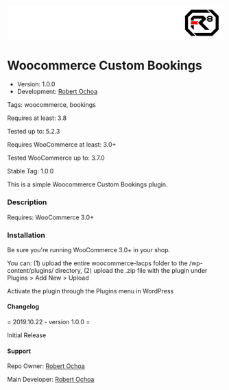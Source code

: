 ![alt tag](img/repo-logo.jpg)

# Woocommerce Custom Bookings #

* Version: 1.0.0
* Development: [Robert Ochoa](http://www.robertochoa.com.ve/)

Tags: woocommerce, bookings

Requires at least: 3.8

Tested up to: 5.2.3

Requires WooCommerce at least: 3.0+

Tested WooCommerce up to: 3.7.0

Stable Tag: 1.0.0

This is a simple Woocommerce Custom Bookings plugin.

### Description ###

Requires: WooCommerce 3.0+

### Installation ###

Be sure you're running WooCommerce 3.0+ in your shop.

You can: (1) upload the entire woocommerce-lacps folder to the /wp-content/plugins/ directory, (2) upload the .zip file with the plugin under Plugins > Add New > Upload

Activate the plugin through the Plugins menu in WordPress

#### Changelog ####

= 2019.10.22 - version 1.0.0 =

Initial Release

#### Support ####

Repo Owner: [Robert Ochoa](http://www.robertochoa.com.ve/)

Main Developer: [Robert Ochoa](http://www.robertochoa.com.ve/)
